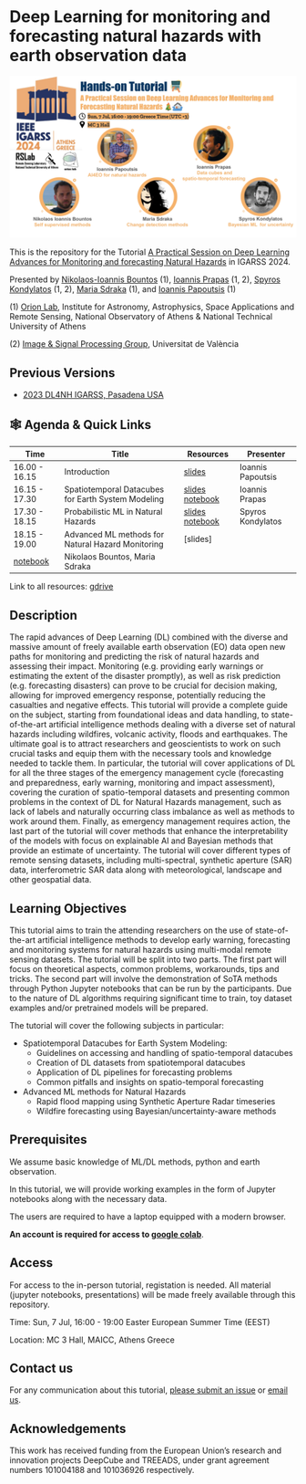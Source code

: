 # Deep Learning for monitoring and forecasting natural hazards with earth observation data

![cover_photo](/static/igarss_2024_dl4nh_cover.jpg)

This is the repository for the Tutorial [A Practical Session on Deep Learning Advances for Monitoring and forecasting Natural Hazards](https://www.2024.ieeeigarss.org/tutorials.php#tut6) in IGARSS 2024.

Presented by [Nikolaos-Ioannis Bountos](https://ngbountos.github.io/) (1), [Ioannis Prapas](https://iprapas.github.io) (1, 2), [Spyros Kondylatos](https://github.com/skondylatos/) (1, 2), [Maria Sdraka](https://github.com/paren8esis/) (1), and [Ioannis Papoutsis](https://scholar.google.gr/citations?user=46cBUO8AAAAJ) (1) 

(1) [Orion Lab](http://orionlab.space.noa.gr/), Institute for Astronomy, Astrophysics, Space Applications and Remote Sensing, National Observatory of Athens & National Technical University of Athens

(2) [Image & Signal Processing Group](https://isp.uv.es/), Universitat de València

## Previous Versions

* [2023 DL4NH IGARSS, Pasadena USA](https://github.com/Orion-AI-Lab/igarss23_DL4NH)

## 🕸️ Agenda & Quick Links

| Time          | Title          | Resources                       | Presenter         |
|---------------|----------------|---------------------------------|-------------------|
| 16.00 - 16.15   | Introduction   | [slides](https://docs.google.com/presentation/d/13lw30timAkBxFZdK5bjuVf9pnPOJC3Ut/edit?usp=drive_link&ouid=103666319609428787109&rtpof=true&sd=true)                | Ioannis Papoutsis |
| 16.15 - 17.30  | Spatiotemporal Datacubes for Earth System Modeling | [slides](https://docs.google.com/presentation/d/15KGojGurKJSj3t9N48wKMCVtxVSbSHaN2VboDnwtlDA/edit?usp=drive_link) [notebook](https://colab.research.google.com/drive/1NY-a5cYLLfMwrTFigY5VczKym849MkN4?usp=drive_link)  | Ioannis Prapas    |
| 17.30 - 18.15 |  Probabilistic ML in Natural Hazards| [slides](https://docs.google.com/presentation/d/124t5D4tZQ__1geiqZadOMB-OgobOUAU6_fHdCrjYaN0/edit#slide=id.p) [notebook](https://colab.research.google.com/drive/1zCruqMbsoQkLWX8UEnt_RnBDQEfBjsdq?usp=drive_link)  | Spyros Kondylatos |
| 18.15 - 19.00 | Advanced ML methods for Natural Hazard Monitoring | [slides]
[notebook](https://drive.google.com/file/d/1uPJv3sqboHExOem9X2q_mzPqfIqeodzk/view?usp=drive_link)                | Nikolaos Bountos, Maria Sdraka  |

Link to all resources: [gdrive](https://drive.google.com/drive/folders/1kKqHuIQkoLPwgrR3DTbY-ZkRv8CCYM46?usp=drive_link)

## Description

The rapid advances of Deep Learning (DL) combined with the diverse and massive amount of freely available earth observation (EO) data open new paths for monitoring and predicting the risk of natural hazards and assessing their impact. Monitoring (e.g. providing early warnings or estimating the extent of the disaster promptly), as well as risk prediction (e.g. forecasting disasters) can prove to be crucial for decision making, allowing for improved emergency response, potentially reducing the casualties and negative effects. This tutorial will provide a complete guide on the subject, starting from foundational ideas and data handling, to state-of-the-art artificial intelligence methods dealing with a diverse set of natural hazards including wildfires, volcanic activity, floods and earthquakes. The ultimate goal is to attract researchers and geoscientists to work on such crucial tasks and equip them with the necessary tools and knowledge needed to tackle them. In particular, the tutorial will cover applications of DL for all the three stages of the emergency management cycle (forecasting and preparedness, early warning, monitoring and impact assessment), covering the curation of spatio-temporal datasets and presenting common problems in the context of DL for Natural Hazards management, such as lack of labels and naturally occurring class imbalance as well as methods to work around them. Finally, as emergency management requires action, the last part of the tutorial will cover methods that enhance the interpretability of the models with focus on explainable AI and Bayesian methods that provide an estimate of uncertainty. The tutorial will cover different types of remote sensing datasets, including multi-spectral, synthetic aperture (SAR) data, interferometric SAR data along with meteorological, landscape and other geospatial data.

## Learning Objectives

This tutorial aims to train the attending researchers on the use of state-of-the-art artificial intelligence methods to develop early warning, forecasting and monitoring systems for natural hazards using multi-modal remote sensing datasets. The tutorial will be split into two parts. The first part will focus on theoretical aspects, common problems, workarounds, tips and tricks. The second part will involve the demonstration of SoTA methods through Python Jupyter notebooks that can be run by the participants. Due to the nature of DL algorithms requiring significant time to train, toy dataset examples and/or pretrained models will be prepared.

The tutorial will cover the following subjects in particular:

* Spatiotemporal Datacubes for Earth System Modeling:
	* Guidelines on accessing and handling of spatio-temporal datacubes
	* Creation of DL datasets from spatiotemporal datacubes
	* Application of DL pipelines for forecasting problems
	* Common pitfalls and insights on spatio-temporal forecasting
* Advanced ML methods for Natural Hazards
	* Rapid flood mapping using Synthetic Aperture Radar timeseries
	* Wildfire forecasting using Bayesian/uncertainty-aware methods


## Prerequisites

We assume basic knowledge of ML/DL methods, python and earth observation.

In this tutorial, we will provide working examples in the form of Jupyter notebooks along with the necessary data. 

The users are required to have a laptop equipped with a modern browser. 

**An account is required for access to [google colab](https://colab.research.google.com)**.

## Access 

For access to the in-person tutorial, registation is needed. All material (jupyter notebooks, presentations) will be made freely available through this repository.

Time: Sun, 7 Jul, 16:00 - 19:00 Easter European Summer Time (EEST)

Location: MC 3 Hall, MAICC, Athens Greece 

## Contact us 

For any communication about this tutorial, [please submit an issue](https://github.com/Orion-AI-Lab/igarss23_DL4NH/issues/new/choose) or [email us](mailto:ipapoutsis@noa.gr).

## Acknowledgements

This work has received funding from the European Union’s research and innovation projects DeepCube and TREEADS, under grant agreement numbers 101004188 and 101036926 respectively.
